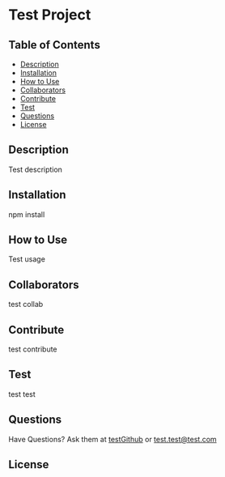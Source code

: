 

  
  # Test Project
  
  ## Table of Contents
  * [Description](#description)
  * [Installation](#installation)
  * [How to Use](#How-to-use)
  * [Collaborators](#collaborators)
  * [Contribute](#contribute)
  * [Test](#test)
  * [Questions](#questions)
  * [License](#license)
    
  ## Description
  Test description

  ## Installation
  npm install

  ## How to Use
  Test usage

  ## Collaborators
  test collab

  ## Contribute
  test contribute

  ## Test
  test test

  ## Questions
  Have Questions? Ask them at <a href="http://github.com/testGithub">testGithub</a> or <a href="mailto:test.test@test.com">test.test@test.com</a>

  ## License
  
  
